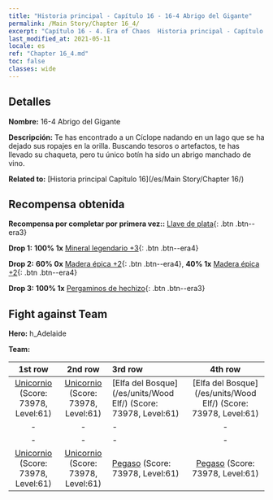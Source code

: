 ```yaml
---
title: "Historia principal - Capítulo 16 - 16-4 Abrigo del Gigante"
permalink: /Main Story/Chapter 16_4/
excerpt: "Capítulo 16 - 4. Era of Chaos  Historia principal - Capítulo 16_4. 16-4 Abrigo del Gigante"
last_modified_at: 2021-05-11
locale: es
ref: "Chapter 16_4.md"
toc: false
classes: wide
---
```


## Detalles

 **Nombre:** 16-4 Abrigo del Gigante

 **Descripción:** Te has encontrado a un Cíclope nadando en un lago que se ha dejado sus ropajes en la orilla. Buscando tesoros o artefactos, te has llevado su chaqueta, pero tu único botín ha sido un abrigo manchado de vino.

 **Related to:** [Historia principal Capítulo 16](/es/Main Story/Chapter 16/)

## Recompensa obtenida

 **Recompensa por completar por primera vez::** [Llave de plata](/ItemsES/con_693/){: .btn .btn--era3}

 **Drop 1:** **100% 1x** [Mineral legendario +3](/ItemsES/mat_54/){: .btn .btn--era4}

 **Drop 2:** **60% 0x** [Madera épica +2](/ItemsES/mat_48/){: .btn .btn--era4}, **40% 1x** [Madera épica +2](/ItemsES/mat_48/){: .btn .btn--era4}

 **Drop 3:** **100% 1x** [Pergaminos de hechizo](/ItemsES/con_694/){: .btn .btn--era3}


## Fight against Team
 **Hero:** h_Adelaide

 **Team:**


  | 1st row | 2nd row | 3rd row | 4th row |
  |:----:|:----:|:----|:----:|
  | [Unicornio](/es/units/Unicorn/) (Score: 73978, Level:61)  | [Unicornio](/es/units/Unicorn/) (Score: 73978, Level:61)  | [Elfa del Bosque](/es/units/Wood Elf/) (Score: 73978, Level:61)  | [Elfa del Bosque](/es/units/Wood Elf/) (Score: 73978, Level:61)  |
  | - | - | - | - |
  | - | - | - | - |
  | [Unicornio](/es/units/Unicorn/) (Score: 73978, Level:61)  | [Unicornio](/es/units/Unicorn/) (Score: 73978, Level:61)  | [Pegaso](/es/units/Pegasus/) (Score: 73978, Level:61)  | [Pegaso](/es/units/Pegasus/) (Score: 73978, Level:61)  |


